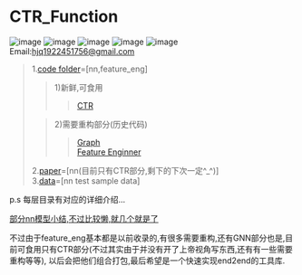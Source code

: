 # CTR_Function

![image](https://img.shields.io/badge/author-TIXhjq-orange)
![image](https://img.shields.io/badge/License-tensorflow2.1-darkgreen)
![image](https://img.shields.io/badge/python-v3.7-darkgreen)
![image](https://img.shields.io/badge/pandas-v0.25.0-darkgreen)
![image](https://img.shields.io/badge/License-Apache_2.0-blue)
Email:hjq1922451756@gmail.com


>1.[code folder](https://github.com/TIXhjq/CTR_Function/tree/master/code)=[nn,feature_eng]
> 
>>1)新鲜,可食用  
>>>[CTR](https://github.com/TIXhjq/CTR_Function/tree/master/code/model/ctr_model)  
>
>>2)需要重构部分(历史代码)  
>>>[Graph](重构)  
>>>[Feature Enginner](重构)  
>
>2.[paper](https://github.com/TIXhjq/CTR_Function/tree/master/paper)=[nn(目前只有CTR部分,剩下的下次一定^_^)]  
>3.[data](https://github.com/TIXhjq/CTR_Function/tree/master/data)=[nn test sample data]  
  
  p.s 每层目录有对应的详细介绍...
  
  [部分nn模型小结,不过比较懒,就几个就是了](https://zhuanlan.zhihu.com/c_1145034612807028736)
      
  不过由于feature_eng基本都是以前收录的,有很多需要重构,还有GNN部分也是,目前可食用只有CTR部分(不过其实由于并没有开了上帝视角写东西,还有有一些需要重构等等),
  以后会把他们组合打包,最后希望是一个快速实现end2end的工具库.  
